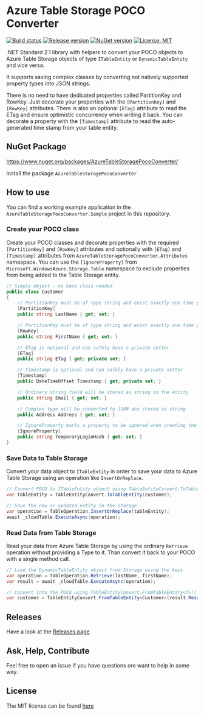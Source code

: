# Azure Table Storage POCO Converter
[![Build status](https://ci.appveyor.com/api/projects/status/dtdem4fca8jabhm7?svg=true)](https://ci.appveyor.com/project/rgbweb/azuretablestoragepococonverter)
[![Release version](https://img.shields.io/github/release/rgbweb/AzureTableStoragePocoConverter.svg?style=flat-square)]()
[![NuGet version](https://img.shields.io/nuget/v/AzureTableStoragePocoConverter.svg?style=flat-square&colorB=004880)](https://www.nuget.org/packages/AzureTableStoragePocoConverter/)
[![License: MIT](https://img.shields.io/github/license/rgbweb/AzureTableStoragePocoConverter.svg?style=flat-square&colorB=969696)](https://github.com/rgbweb/AzureTableStoragePocoConverter/blob/master/LICENSE)

.NET Standard 2.1 library with helpers to convert your POCO objects to Azure Table Storage objects of type `ITableEntity` or `DynamicTableEntity` and vice versa.

It supports saving complex classes by converting not natively supported property types into JSON strings.

There is no need to have dedicated properties called PartitionKey and RowKey. Just decorate your properties with the `[PartitionKey]` and `[RowKey]` attributes. There is also an optional `[ETag]` attribute to read the ETag and ensure optimistic concurrency when writing it back. You can decorate a property with the `[Timestamp]` attribute to read the auto-generated time stamp from your table entity.

## NuGet Package
https://www.nuget.org/packages/AzureTableStoragePocoConverter/

Install the package `AzureTableStoragePocoConverter`

## How to use
You can find a working example application in the `AzureTableStoragePocoConverter.Sample` project in this repository.


### Create your POCO class
Create your POCO classes and decorate properties with the required `[PartitionKey]` and `[RowKey]` attributes and optionally with `[ETag]` and `[Timestamp]` attributes from `AzureTableStoragePocoConverter.Attributes` namespace. You can use the `[IgnoreProperty]` from `Microsoft.WindowsAzure.Storage.Table` namespace to exclude properties from being added to the Table Storage entity.

```csharp
// Simple object - no base class needed
public class Customer
{
    // PartitionKey must be of type string and exist exactly one time per class
    [PartitionKey]
    public string LastName { get; set; }

    // PartitionKey must be of type string and exist exactly one time per class
    [RowKey]
    public string FirstName { get; set; }

    // ETag is optional and can safely have a private setter
    [ETag]
    public string ETag { get; private set; }

    // Timestamp is optional and can safely have a private setter
    [Timestamp]
    public DateTimeOffset Timestamp { get; private set; }

    // Ordinary string field will be stored as string in the entity
    public string Email { get; set; }

    // Complex type will be converted to JSON ans stored as string
    public Address Address { get; set; }

    // IgnoreProperty marks a property to be ignored when creating the TableEntity
    [IgnoreProperty]
    public string TemporaryLoginHash { get; set; }
}
```

### Save Data to Table Storage
Convert your data object to `ITableEntity` in order to save your data to Azure Table Storage using an operation like `InsertOrReplace`.

```csharp
// Convert POCO to ITableEntity object using TableEntityConvert.ToTableEntity()
var tableEntity = TableEntityConvert.ToTableEntity(customer);

// Save the new or updated entity in the Storage
var operation = TableOperation.InsertOrReplace(tableEntity);
await _cloudTable.ExecuteAsync(operation);
```

### Read Data from Table Storage
Read your data from Azure Table Storage by using the ordinary `Retrieve` operation without providing a Type to it. Than convert it back to your POCO with a single method call.

```csharp
// Load the DynamicTableEntity object from Storage using the keys
var operation = TableOperation.Retrieve(lastName, firstName);
var result = await _cloudTable.ExecuteAsync(operation);

// Convert into the POCO using TableEntityConvert.FromTableEntity<T>()
var customer = TableEntityConvert.FromTableEntity<Customer>(result.Result);
```

## Releases
Have a look at the [Releases page](https://github.com/rgbweb/AzureTableStoragePocoConverter/releases)

## Ask, Help, Contribute
Feel free to open an issue if you have questions ore want to help in some way.

## License
The MIT license can be found [here](https://github.com/rgbweb/AzureTableStoragePocoConverter/blob/master/LICENSE)